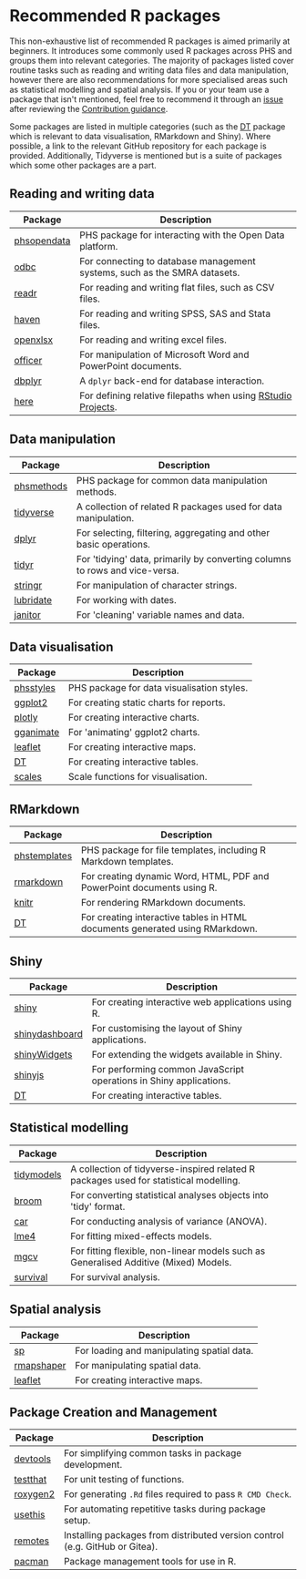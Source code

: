 # Recommended R packages

This non-exhaustive list of recommended R packages is aimed primarily at beginners. It introduces some commonly used R packages across PHS and groups them into relevant categories. The majority of packages listed cover routine tasks such as reading and writing data files and data manipulation, however there are also recommendations for more specialised areas such as statistical modelling and spatial analysis. If you or your team use a package that isn't mentioned, feel free to recommend it through an [issue](https://github.com/Public-Health-Scotland/technical-docs/issues/new/choose) after reviewing the [Contribution guidance](../CONTRIBUTING.md).

Some packages are listed in multiple categories (such as the [DT](https://github.com/rstudio/DT) package which is relevant to data visualisation, RMarkdown and Shiny). Where possible, a link to the relevant GitHub repository for each package is provided. Additionally, Tidyverse is mentioned but is a suite of packages which some other packages are a part.

## Reading and writing data

Package | Description
--- | ---
[phsopendata](https://github.com/Public-Health-Scotland/phsopendata) | PHS package for interacting with the Open Data platform.
[odbc](https://github.com/r-dbi/odbc) | For connecting to database management systems, such as the SMRA datasets.
[readr](https://github.com/tidyverse/readr) | For reading and writing flat files, such as CSV files.
[haven](https://github.com/tidyverse/haven) | For reading and writing SPSS, SAS and Stata files.
[openxlsx](https://github.com/ycphs/openxlsx) | For reading and writing excel files.
[officer](https://github.com/davidgohel/officer) | For manipulation of Microsoft Word and PowerPoint documents.
[dbplyr](https://github.com/tidyverse/dbplyr) | A `dplyr` back-end for database interaction.
[here](https://github.com/r-lib/here) | For defining relative filepaths when using [RStudio Projects](https://support.rstudio.com/hc/en-us/articles/200526207-Using-Projects).

## Data manipulation

Package | Description
--- | ---
[phsmethods](https://github.com/Public-Health-Scotland/phsmethods) | PHS package for common data manipulation methods.
[tidyverse](https://github.com/tidyverse) | A collection of related R packages used for data manipulation.
[dplyr](https://github.com/tidyverse/dplyr) | For selecting, filtering, aggregating and other basic operations.
[tidyr](https://github.com/tidyverse/tidyr) | For 'tidying' data, primarily by converting columns to rows and vice-versa.
[stringr](https://github.com/tidyverse/stringr) | For manipulation of character strings.
[lubridate](https://github.com/tidyverse/lubridate) | For working with dates.
[janitor](https://github.com/sfirke/janitor) | For 'cleaning' variable names and data.

## Data visualisation

Package | Description
--- | ---
[phsstyles](https://github.com/Public-Health-Scotland/phsstyles) | PHS package for data visualisation styles.
[ggplot2](https://github.com/tidyverse/ggplot2) | For creating static charts for reports.
[plotly](https://github.com/ropensci/plotly) | For creating interactive charts.
[gganimate](https://github.com/thomasp85/gganimate) | For 'animating' ggplot2 charts.
[leaflet](https://github.com/rstudio/leaflet) | For creating interactive maps.
[DT](https://github.com/rstudio/DT) | For creating interactive tables.
[scales](https://github.com/r-lib/scales) | Scale functions for visualisation.

## RMarkdown

Package | Description
--- | ---
[phstemplates](https://github.com/Public-Health-Scotland/phstemplates/tree/main/R) | PHS package for file templates, including R Markdown templates.
[rmarkdown](https://github.com/rstudio/rmarkdown) | For creating dynamic Word, HTML, PDF and PowerPoint documents using R.
[knitr](https://github.com/yihui/knitr) | For rendering RMarkdown documents.
[DT](https://github.com/rstudio/DT) | For creating interactive tables in HTML documents generated using RMarkdown.

## Shiny

Package | Description
--- | ---
[shiny](https://github.com/rstudio/shiny) | For creating interactive web applications using R.
[shinydashboard](https://github.com/rstudio/shinydashboard) | For customising the layout of Shiny applications.
[shinyWidgets](https://github.com/dreamRs/shinyWidgets) | For extending the widgets available in Shiny.
[shinyjs](https://github.com/daattali/shinyjs) | For performing common JavaScript operations in Shiny applications.
[DT](https://github.com/rstudio/DT) | For creating interactive tables.

## Statistical modelling

Package | Description
--- | ---
[tidymodels](https://github.com/tidymodels) | A collection of tidyverse-inspired related R packages used for statistical modelling.
[broom](https://github.com/tidymodels/broom) | For converting statistical analyses objects into 'tidy' format.
[car](https://github.com/cran/car) | For conducting analysis of variance (ANOVA).
[lme4](https://github.com/lme4/lme4) | For fitting mixed-effects models.
[mgcv](https://github.com/cran/mgcv) | For fitting flexible, non-linear models such as Generalised Additive (Mixed) Models.
[survival](https://github.com/therneau/survival) | For survival analysis.

## Spatial analysis

Package | Description
--- | ---
[sp](https://github.com/edzer/sp) | For loading and manipulating spatial data.
[rmapshaper](https://github.com/ateucher/rmapshaper) | For manipulating spatial data.
[leaflet](https://github.com/rstudio/leaflet) | For creating interactive maps.

## Package Creation and Management

Package | Description
--- | ---
[devtools](https://github.com/r-lib/devtools) | For simplifying common tasks in package development.
[testthat](https://github.com/r-lib/testthat) | For unit testing of functions.
[roxygen2](https://github.com/klutometis/roxygen) | For generating `.Rd` files required to pass `R CMD Check`.
[usethis](https://github.com/r-lib/usethis) | For automating repetitive tasks during package setup.
[remotes](https://github.com/r-lib/remotes) | Installing packages from distributed version control (e.g. GitHub or Gitea).
[pacman](https://github.com/trinker/pacman) | Package management tools for use in R.
